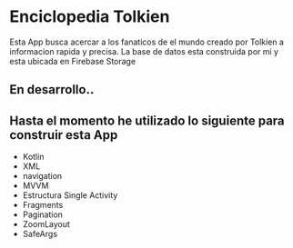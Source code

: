 # Enciclopedia Tolkien

Esta App busca acercar a los fanaticos de el mundo creado por Tolkien a informacion rapida y precisa.
La base de datos esta construida por mi y esta ubicada en Firebase Storage

## En desarrollo..

## Hasta el momento he utilizado lo siguiente para construir esta App
<ul>
  <li>Kotlin</li>
  <li>XML</li>
  <li>navigation</li>
  <li>MVVM</li>
  <li>Estructura Single Activity</li>
  <li>Fragments</li>
  <li>Pagination</li>
  <li>ZoomLayout</li>
  <li>SafeArgs</li> 
</ul>



